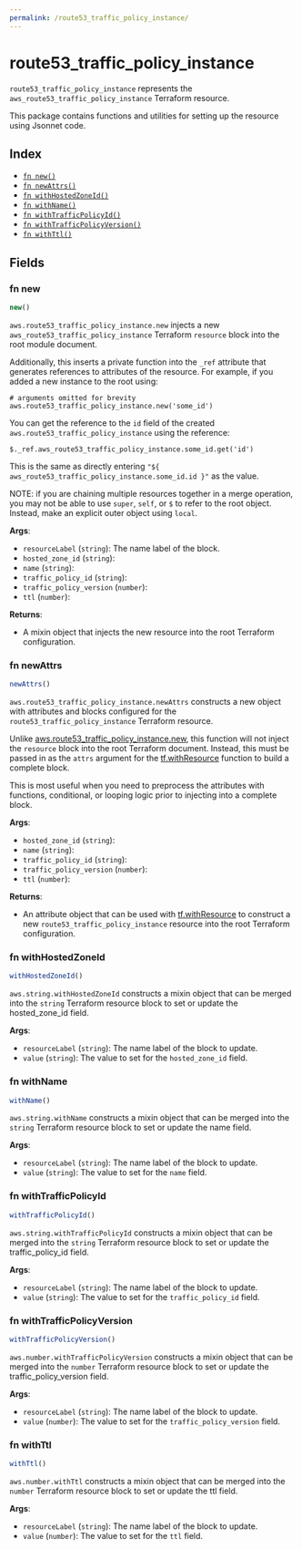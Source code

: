 ```yaml
---
permalink: /route53_traffic_policy_instance/
---
```


# route53_traffic_policy_instance

`route53_traffic_policy_instance` represents the `aws_route53_traffic_policy_instance` Terraform resource.



This package contains functions and utilities for setting up the resource using Jsonnet code.


## Index

* [`fn new()`](#fn-new)
* [`fn newAttrs()`](#fn-newattrs)
* [`fn withHostedZoneId()`](#fn-withhostedzoneid)
* [`fn withName()`](#fn-withname)
* [`fn withTrafficPolicyId()`](#fn-withtrafficpolicyid)
* [`fn withTrafficPolicyVersion()`](#fn-withtrafficpolicyversion)
* [`fn withTtl()`](#fn-withttl)

## Fields

### fn new

```ts
new()
```


`aws.route53_traffic_policy_instance.new` injects a new `aws_route53_traffic_policy_instance` Terraform `resource`
block into the root module document.

Additionally, this inserts a private function into the `_ref` attribute that generates references to attributes of the
resource. For example, if you added a new instance to the root using:

    # arguments omitted for brevity
    aws.route53_traffic_policy_instance.new('some_id')

You can get the reference to the `id` field of the created `aws.route53_traffic_policy_instance` using the reference:

    $._ref.aws_route53_traffic_policy_instance.some_id.get('id')

This is the same as directly entering `"${ aws_route53_traffic_policy_instance.some_id.id }"` as the value.

NOTE: if you are chaining multiple resources together in a merge operation, you may not be able to use `super`, `self`,
or `$` to refer to the root object. Instead, make an explicit outer object using `local`.

**Args**:
  - `resourceLabel` (`string`): The name label of the block.
  - `hosted_zone_id` (`string`): 
  - `name` (`string`): 
  - `traffic_policy_id` (`string`): 
  - `traffic_policy_version` (`number`): 
  - `ttl` (`number`): 

**Returns**:
- A mixin object that injects the new resource into the root Terraform configuration.


### fn newAttrs

```ts
newAttrs()
```


`aws.route53_traffic_policy_instance.newAttrs` constructs a new object with attributes and blocks configured for the `route53_traffic_policy_instance`
Terraform resource.

Unlike [aws.route53_traffic_policy_instance.new](#fn-new), this function will not inject the `resource`
block into the root Terraform document. Instead, this must be passed in as the `attrs` argument for the
[tf.withResource](https://github.com/tf-libsonnet/core/tree/main/docs#fn-withresource) function to build a complete block.

This is most useful when you need to preprocess the attributes with functions, conditional, or looping logic prior to
injecting into a complete block.

**Args**:
  - `hosted_zone_id` (`string`): 
  - `name` (`string`): 
  - `traffic_policy_id` (`string`): 
  - `traffic_policy_version` (`number`): 
  - `ttl` (`number`): 

**Returns**:
  - An attribute object that can be used with [tf.withResource](https://github.com/tf-libsonnet/core/tree/main/docs#fn-withresource) to construct a new `route53_traffic_policy_instance` resource into the root Terraform configuration.


### fn withHostedZoneId

```ts
withHostedZoneId()
```

`aws.string.withHostedZoneId` constructs a mixin object that can be merged into the `string`
Terraform resource block to set or update the hosted_zone_id field.



**Args**:
  - `resourceLabel` (`string`): The name label of the block to update.
  - `value` (`string`): The value to set for the `hosted_zone_id` field.


### fn withName

```ts
withName()
```

`aws.string.withName` constructs a mixin object that can be merged into the `string`
Terraform resource block to set or update the name field.



**Args**:
  - `resourceLabel` (`string`): The name label of the block to update.
  - `value` (`string`): The value to set for the `name` field.


### fn withTrafficPolicyId

```ts
withTrafficPolicyId()
```

`aws.string.withTrafficPolicyId` constructs a mixin object that can be merged into the `string`
Terraform resource block to set or update the traffic_policy_id field.



**Args**:
  - `resourceLabel` (`string`): The name label of the block to update.
  - `value` (`string`): The value to set for the `traffic_policy_id` field.


### fn withTrafficPolicyVersion

```ts
withTrafficPolicyVersion()
```

`aws.number.withTrafficPolicyVersion` constructs a mixin object that can be merged into the `number`
Terraform resource block to set or update the traffic_policy_version field.



**Args**:
  - `resourceLabel` (`string`): The name label of the block to update.
  - `value` (`number`): The value to set for the `traffic_policy_version` field.


### fn withTtl

```ts
withTtl()
```

`aws.number.withTtl` constructs a mixin object that can be merged into the `number`
Terraform resource block to set or update the ttl field.



**Args**:
  - `resourceLabel` (`string`): The name label of the block to update.
  - `value` (`number`): The value to set for the `ttl` field.
